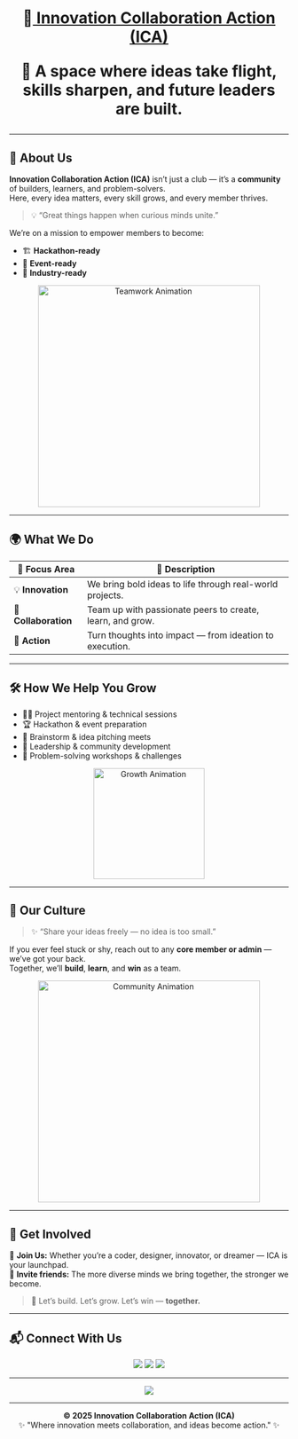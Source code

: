 <h1 align="center" >🌟<ins> Innovation Collaboration Action (ICA) </ins></p>

<!-- <p align="center">
  <img src="https://readme-typing-svg.herokuapp.com?font=Montserrat&weight=600&size=24&duration=4000&pause=1000&color=00C6FF&center=true&vCenter=true&width=700&lines=Welcome+to+ICA!">
</p> -->

<p align="center">
  <b>🚀 A space where ideas take flight, skills sharpen, and future leaders are built.</b>
</p>

---

## 🧠 About Us

**Innovation Collaboration Action (ICA)** isn’t just a club — it’s a **community** of builders, learners, and problem-solvers.  
Here, every idea matters, every skill grows, and every member thrives.

> 💡 “Great things happen when curious minds unite.”

We’re on a mission to empower members to become:
- 🏗️ **Hackathon-ready**
- 🎯 **Event-ready**
- 💼 **Industry-ready**

<p align="center">
  <img src="https://media.giphy.com/media/qgQUggAC3Pfv687qPC/giphy.gif" width="400" alt="Teamwork Animation">
</p>

---

## 🌍 What We Do

| 🧩 Focus Area | 💬 Description |
|---------------|----------------|
| 💡 **Innovation** | We bring bold ideas to life through real-world projects. |
| 🤝 **Collaboration** | Team up with passionate peers to create, learn, and grow. |
| 🚀 **Action** | Turn thoughts into impact — from ideation to execution. |

---

## 🛠️ How We Help You Grow

- 🧑‍💻 Project mentoring & technical sessions  
- 🏆 Hackathon & event preparation  
- 💬 Brainstorm & idea pitching meets  
- 🌱 Leadership & community development  
- 🔧 Problem-solving workshops & challenges  

<p align="center">
  <img src="https://media.giphy.com/media/Ll22OhMLAlVDb8UQWe/giphy.gif" width="200" alt="Growth Animation">
</p>

---

## 💬 Our Culture

> ✨ “Share your ideas freely — no idea is too small.”

If you ever feel stuck or shy, reach out to any **core member or admin** — we’ve got your back.  
Together, we’ll **build**, **learn**, and **win** as a team.

<p align="center">
  <img src="https://media.giphy.com/media/dWesBcTLavkZuG35MI/giphy.gif" width="400" alt="Community Animation">
</p>

---

## 🌈 Get Involved

🎯 **Join Us:** Whether you’re a coder, designer, innovator, or dreamer — ICA is your launchpad.  
💬 **Invite friends:** The more diverse minds we bring together, the stronger we become.

> 🧩 Let’s build. Let’s grow. Let’s win — **together.**

---

## 📬 Connect With Us

<p align="center">
  <a href="https://github.com/your-org-link"><img src="https://img.shields.io/badge/GitHub-ICA-black?style=for-the-badge&logo=github" /></a>
  <a href="https://linkedin.com/company/your-link"><img src="https://img.shields.io/badge/LinkedIn-ICA-blue?style=for-the-badge&logo=linkedin" /></a>
  <a href="mailto:contact@ica.org"><img src="https://img.shields.io/badge/Email-Contact%20Us-green?style=for-the-badge&logo=gmail" /></a>
</p>

---

<p align="center">
  <img src="https://readme-typing-svg.herokuapp.com?font=Montserrat&weight=600&size=24&duration=4000&pause=1000&color=00C6FF&center=true&vCenter=true&width=700&lines=Innovate+💡+Collaborate+🤝+Act+🚀;Together%2C+We+Build+the+Future!;Welcome+to+ICA!">
</p>

---

<p align="center">
  <b>© 2025 Innovation Collaboration Action (ICA)</b>  
  <br>✨ "Where innovation meets collaboration, and ideas become action." ✨
</p>
